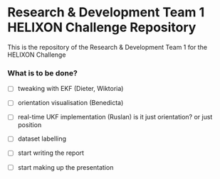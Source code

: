 # Research & Development Team 1 HELIXON Challenge Repository
This is the repository of the Research & Development Team 1 for the HELIXON Challenge

### What is to be done?

- [ ] tweaking with EKF (Dieter, Wiktoria)
- [ ] orientation visualisation (Benedicta)
- [ ] real-time UKF implementation (Ruslan)
        is it just orientation? or just position
- [ ] dataset labelling

- [ ] start writing the report
- [ ] start making up the presentation
